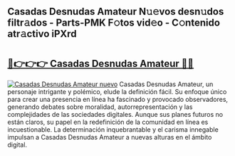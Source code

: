 ## Casadas Desnudas Amateur N𝚞𝚎vos desn𝚞dos filtr𝚊dos - Parts-PMK F𝚘tos vid𝚎o - C𝚘ntenido atr𝚊ctivo iPXrd

# <h2><a href="http://mbctzq0.tromn.icu/?c=Casadas+Desnudas+Amateur">🔗👉👉👉 Casadas Desnudas Amateur 🔗🔗</a></h2>

[![Casadas Desnudas Amateur nuevo](https://i.imgur.com/pEAQMta.gif)](http://mbctzq0.tromn.icu/?c=Casadas+Desnudas+Amateur)
Casadas Desnudas Amateur, un personaje intrigante y polémico, elude la definición fácil. Su enfoque único para crear una presencia en línea ha fascinado y provocado observadores, generando debates sobre moralidad, autorrepresentación y las complejidades de las sociedades digitales. Aunque sus planes futuros no están claros, su papel en la redefinición de la comunidad en línea es incuestionable. La determinación inquebrantable y el carisma innegable impulsan a Casadas Desnudas Amateur a nuevas alturas en el ámbito digital.
